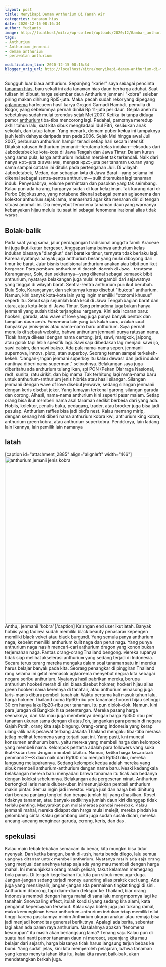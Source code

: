 ```yaml
---
layout: post
title: Menyikapi Demam Anthurium Di Tanah Air
categories: tanaman hias
date: 2020-12-15 08:16:34
author: Yudianto
image: http://localhost/mitra/wp-content/uploads/2020/12/Gambar_anthurium_1024x678.jpg
tags:
- Anthurium
- Anthurium jenmanii
- demam anthurium
- perawatan anthurium

modification_time: 2020-12-15 08:16:34
blogger_orig_url: http://localhost/mitra/menyikapi-demam-anthurium-di-tanah-air.html
---
```


Sungguh luar biasa anthurium. Sepanjang "karier" saya sebagai pencinta <a class="wpil_keyword_link " href="http://127.0.0.1/mitra/tanaman-hias"  title="tanaman hias" data-wpil-keyword-link="linked">tanaman hias</a>, baru sekali ini ada tanaman hias daun berharga aduhai. Saat tulisan ini dibuat, harga selembar daun Anthurium jenmanii "kobra" selebar piring makan dihitung Rpl5-juta. Maka, pecah sudah rekor yang dipegang <a class="wpil_keyword_link " title="aglaonema" href="http://127.0.0.1/mitra/topik/aglaonema" data-wpil-keyword-link="linked">aglaonema</a> harlequeen hasil karya Gregori Garnadi Hambali, pemulia di Bogor, yang sebelumnya pernah dinilai Rp 11-juta per daun.
Gejala aneh itu sebetulnya sudah mulai terendus sejak Mei 2007. Ketika itu tanpa diduga pamor <a class="wpil_keyword_link " title="anthurium" href="http://127.0.0.1/mitra/topik/anthurium" data-wpil-keyword-link="linked">anthurium</a> tiba-tiba mencorong lagi. Padahal, pamornya meredup akhir tahun lalu, saat kita sibuk menghadapi Idul Fitri, kesibukan anak sekolah, dan tutup tahun.
Yang menarik, demam puber kedua ini tampaknya jauh lebih dahsyat daripada tren pada 2006. Sejak Mei hingga awal Juli 2007, perburuan anthurium hampir terjadi setiap hari secara intensif.
Ditaksir ratusan Anthurium jenmanii—terutama kelas indukan—eksodus dari Jabodetabek ke kota-kota di Jawa Tengah dan Jawa Timur. Dalam kurun yang sama pula, harga anthurium indukan meroket tak terkendali. Naik dari hanya Rp5-juta di awal Mei, menjadi Rp25-juta per tanaman ukuran yang sama sampai catatan ini ditulis pada pertengahan Juli.
Di wilayah Jabodetabek, Medan, dan sebagian kota di Jawa Barat—yang selama ini dikenal sebagai sentra-sentra anthurium— sulit ditemukan lagi tanaman induk. Penyebabnya, volume permintaan dan pasokan yang tak seimbang. Kalau pun ada barang, harganya sudah di luar kelaziman.
Tak kurang dari dr Purbo Djojokusumo, yang notabene dikenal sebagai pemain aglaonema dan kolektor anthurium sejak lama, menasehati agar kita menahan diri di tengah situasi anomali ini. Dia menyebut fenomena tanaman daun yang warnanya kebanyakan hijau melulu itu saat ini sebagai fenomena irasional alias tidak waras.
<h2 id="balik">Bolak-balik</h2>
Pada saat yang sama, jalur perdagangan tradisional anggota famili Araceae ini juga ikut-ikutan bergeser. Anggapan lama bahwa anthurium kelas indukan biasanya "diangkut" dari barat ke timur, ternyata tidak berlaku lagi. Karena nyatanya banyak juga anthurium besar yang mulai diboyong dari timur ke barat.
Jalur bisnis tradisional anthurium anakan atau bibit pun ikut bergeser. Para pemburu anthurium di daerah-daerah di Jawa—terutama Karanganyar, Solo, dan sekitarnya—yang dikenal sebagai pemasok bibit anthurium, nyatanya belakangan juga mulai mengambil dari sejawatnya yang tinggal di wilayah barat.
Sentra-sentra anthurium pun ikut berubah. Dulu Solo, Karanganyar, dan sekitarnya kerap disebut "ibukota" anthurium. Namun, kini banyak kota-kota lain yang ingin memiliki "otonomi khusus" seperti itu. Sebut saja sejumlah kota kecil di Jawa Tengah bagian barat dan utara, atau kota-kota di Jawa Timur.
Sang primadona juga bukan hanya jenmanii yang sudah tidak terjangkau harganya. Kini ada incaran baru: hookeri, garuda, atau wave of love yang juga punya banyak bentuk dan tampilan daun aneh.
Fenomena lain yang tak kalah seru, adalah soal banyaknya jenis-jenis atau nama-nama baru anthurium. Saya pernah menulis di sebuah website, bahwa anthurium jenmanii punya ratusan nama. Tidak hanya dikenal dengan nama centong, jati, sawi, mangkok, jaipong, atau golok tapi lebih spesifik lagi.
Sawi saja dibedakan lagi menjadi sawi ijo, sawi caisim, dan sawi bakso. Ada pula nama-nama seperu jenmanii supernova, innova, pluto, atan superboy. Seorang teman sampai terkekeh-kekeh. "Jangan-jangan jenmani superboy itu kalau dewasa dan jadi indukan nantinya diberi nama superman," selorohnya.
Belakangan saya juga diberitahu ada anthurium tulang ikan, api PON (Pekan Olahraga Nasional, red), sunita, ratu sirikit, dan big mama. Tak terhitung lagi nama-nama baru untuk anthurium-anthurium jenis hibrida atau hasil silangan. Silangan jenmanii dengan wave of love disebut jenwave, sedang silangan jenmanii dengan keris disebut jeker. Yang lumayan terkenal garong, silangan garuda dan corong.
Alhasil, nama-nama anthurium kini seperti pasar malam. Setiap orang bisa ikut memberi nama asal tanaman sedikit berbeda dari yang ada. Hobiis, kolektor, penulis buku, pedagang, trader, atau brooker juga bisa jadi pesulap. Anthurium raffles bisa jadi bird’s nest.
Kalau memang mirip, dengan senang hati diberi nama anthurium kobra kwl, anthurium king kobra, anthurium green kobra, atau anthurium superkobra. Pendeknya, lain ladang lain ikannya, lain pemilik lain namanya.
<h2 id="latah">latah</h2>
[caption id="attachment_2885" align="alignleft" width="466"]<a href="http://127.0.0.1/mitra/wp-content/uploads/2020/12/Gambar_jemanii_666x768.jpg"><img class="wp-image-2885 size-full" src="http://127.0.0.1/mitra/wp-content/uploads/2020/12/Gambar_jemanii_666x768.jpg" alt="anthurium jemanii jenis kobra" width="466" height="538" /></a> Anthu,. jenmanii "kobra"[/caption]
Kalangan end user ikut latah. Banyak hobiis yang tadinya sudah memiliki black beauty penasaran kepengen memiliki black velvet atau black burgundi. Yang semula punya anthurium naga, kebelet memiliki anthurium kulit naga dan perut naga. Yang punya anthurium naga masih mencari-cari anthurium dragon yang konon bukan terjemahan naga.
Pantas orang-orang Thailand bengong. Mereka rupanya tidak siap melihat akselerasi anthurium yang sedang terjadi di Indonesia. Secara terus terang mereka mengaku dalam soal tanaman satu ini mereka harus belajar banyak pada kita. Seorang penangkar di pinggiran Thailand rang selama ini getol memasok aglaonema menyebut negara kita sebagai negara seribu anthurium.
Nyatanya hasil pabrikan mereka, berupa anthurium hookeri merah di sini biasa disebut hokmer, hookeri hijau alias green hookeri nama kerennya di tanahair, atau anthurium reinasong juga laris-manis diburu pembeli tanah air.
Waktu pertama kali masuk tahun lalu, harga hokmer Thailand cuma Rp60-ribu per tanaman; hookeri hijau setinggi 30 cm hanya laku Rp20-ribu per tanaman. Itu pun diolok-olok. Namun, kini para juragan di Bangkok hisa petentengan. Mereka pasang harga seenaknya, dan kita mau juga membelinya dengan harga Rp350 ribu per tanaman ukuran sama dengan di atas.Toh, jangankan para pemain di negara Gajah Putih, orang kita saja bingung. Orang-orang Indonesia yang kerap ulang-alik naik pesawat terbang Jakarta Thailand mengaku tiba-tiba merasa jetlag melihat fenomena yang terjadi saat ini.
Yang pasti, kini muncul konsumen anthurium baru, yaitu mereka yang membeli harga dan kelompok yang membeli nama. Kelompok pertama adalah para followers vang suka ikut-ikutan tren dengan membeli bibitan.
Namun, ketika harga kecambah penmanii 2—3 daun naik dari Rp100 ribu menjadi Rp15O ribu, mereka langsung melupakannya. Sedang kelompok kedua adalah mereka yang sibuk membeli anthurium-anthurium dengan nama baru. Meski kadangkala belakangan mereka baru menyadari bahwa tanaman itu tidak ada bedanya dengan koleksi sebelumnya.
Belakangan ada pergeseran minat. Anthurium bertongkol laris manis diuber-uber. Ini menunjukkan pembeli anthurium makin pintar. Semua ingin jadi investor. Harga jual dan harga beli dihitung dari berapa panjang tongkol dan berapa jumlah biji yang dihasilkan. Roset-tidaknya tanaman, atau banyak-sedikitnya jumlah daun kini dianggap tidak terlalu penting.
Masyarakat pun mulai merasa pandai menebak. Kalau jenmanii mahal, mereka didapat dan harga mulai melejit, mereka pindah ke gelombang cinta. Kalau gelombang cinta juga sudah susah dicari, mereka ancang-ancang mengincar garuda, corong, keris, dan dasi.
<h2 id="spekulasi">spekulasi</h2>
Kalau main tebak-tebakan semacam itu benar, kita mungkin bisa tidur nyenyak. Dan ketika bangun, bank di-rush, harta benda dilego, lalu semua uangnya ditanam untuk membeli anthurium. Nyatanya masih ada saja orang yang menjual dan anehnya tetap saja ada yang mau membeli dengan harga mahal. Ini menunjukkan orang masih gelisah, takut kelamaan memegang bola panas.
Di tengah kegelisahan itu, kita pun sibuk menduga-duga. Jangan-jangan sedang terjadi money laundring alias praktik cuci uang. Ada juga yang mensinyalir, jangan-jangan ada permainan tingkat tinggi di sini.
Anthurium diborong, tapi diam-diam diekspor ke Thailand, biar orang Indonesia membeli dengan harga mahal di sana lalu mengimpornya lagi ke tanahair. Snowballing effect, itulah kondisi yang sedang kita alami, kata penganut kepercayaan tersebut.
Kalau saya boleh juga jadi tukang ramal, maka kemungkinan besar anthurium-anthurium indukan tetap memiliki nilai tinggi karena pasokannya minim Anthurium ukuran anakan atau remaja bisa jadi menjadi komoditas generasi berikutnya. Apalagi ada berita, sebentar lagi akan ada panen raya anthurium.
Masalahnya apakah "fenomena kesurupan" itu masih akan berlangsung lama? Tenang saja. Kalau pun di suatu hari nanti pamor tanaman daun ini merosot, sepanjang kita mau belajar dari sejarah, harga biasanya tidak harus langsung terjun bebas ke bumi.
Yang sudah jelas, kini kita memperoleh pelajaran, bahwa tanaman yang kerap menyita lahan kita itu, kalau kita rawat baik-baik, akan mendatangkan berkah juga.
